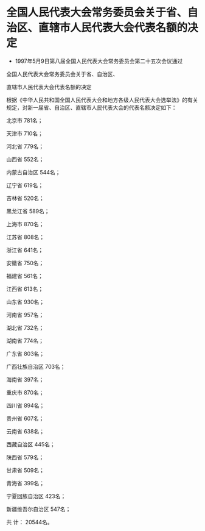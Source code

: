 # 全国人民代表大会常务委员会关于省、自治区、直辖市人民代表大会代表名额的决定

- 1997年5月9日第八届全国人民代表大会常务委员会第二十五次会议通过

<!-- INFO END -->

全国人民代表大会常务委员会关于省、自治区、

直辖市人民代表大会代表名额的决定

根据《中华人民共和国全国人民代表大会和地方各级人民代表大会选举法》的有关规定，对新一届省、自治区、直辖市人民代表大会的代表名额决定如下：

北京市 781名；

天津市 710名；

河北省 779名；

山西省 552名；

内蒙古自治区 544名；

辽宁省 619名；

吉林省 520名；

黑龙江省 589名；

上海市 870名；

江苏省 808名；

浙江省 641名；

安徽省 750名；

福建省 561名；

江西省 613名；

山东省 930名；

河南省 957名；

湖北省 732名；

湖南省 774名；

广东省 803名；

广西壮族自治区 703名；

海南省 397名；

重庆市 870名；

四川省 894名；

贵州省 607名；

云南省 638名；

西藏自治区 445名；

陕西省 579名；

甘肃省 509名；

青海省 399名；

宁夏回族自治区 423名；

新疆维吾尔自治区 547名；

共 计： 20544名。
